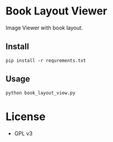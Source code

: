 # Book Layout Viewer

Image Viewer with book layout.

## Install

```
pip install -r requrements.txt
```

## Usage

```
python book_layout_view.py
```

# License

- GPL v3

